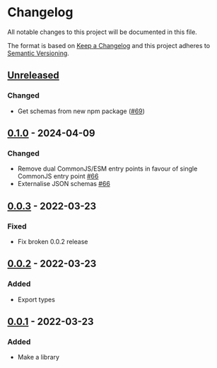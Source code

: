 # Changelog

All notable changes to this project will be documented in this file.

The format is based on [Keep a Changelog](https://keepachangelog.com/en/1.0.0/)
and this project adheres to [Semantic Versioning](https://semver.org/spec/v2.0.0.html).

## [Unreleased]
### Changed
- Get schemas from new npm package ([#69](https://github.com/cucumber/cucumber-json-converter/pull/69))

## [0.1.0] - 2024-04-09
### Changed
- Remove dual CommonJS/ESM entry points in favour of single CommonJS entry point [#66](https://github.com/cucumber/cucumber-json-converter/pull/66)
- Externalise JSON schemas [#66](https://github.com/cucumber/cucumber-json-converter/pull/66)

## [0.0.3] - 2022-03-23
### Fixed
- Fix broken 0.0.2 release

## [0.0.2] - 2022-03-23
### Added
- Export types

## [0.0.1] - 2022-03-23
### Added
- Make a library

[Unreleased]: https://github.com/cucumber/cucumber-json-converter/compare/v0.1.0...HEAD
[0.1.0]: https://github.com/cucumber/cucumber-json-converter/compare/v0.0.3...v0.1.0
[0.0.3]: https://github.com/cucumber/cucumber-json-converter/compare/v0.0.2...v0.0.3
[0.0.2]: https://github.com/cucumber/cucumber-json-converter/compare/v0.0.1...v0.0.2
[0.0.1]: https://github.com/cucumber/cucumber-json-converter/compare/c7c6e23894d5becc0c99e74564489c806c71cfa8...v0.0.1
